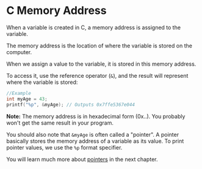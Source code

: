 # C Memory Address

When a variable is created in C, a memory address is assigned to the variable.

The memory address is the location of where the variable is stored on the computer.

When we assign a value to the variable, it is stored in this memory address.

To access it, use the reference operator (`&`), and the result will represent where the variable is stored:

```c
//Example
int myAge = 43;
printf("%p", &myAge); // Outputs 0x7ffe5367e044
```

**Note:** The memory address is in hexadecimal form (0x..). You probably won't get the same result in your program.

You should also note that `&myAge` is often called a "pointer". A pointer basically stores the memory address of a variable as its value. To print pointer values, we use the `%p` format specifier.

You will learn much more about [pointers](https://www.w3schools.com/c/c_pointers.php) in the next chapter.